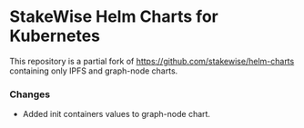 # StakeWise Helm Charts for Kubernetes

This repository is a partial fork of https://github.com/stakewise/helm-charts containing only IPFS and graph-node charts.

### Changes

- Added init containers values to graph-node chart.
